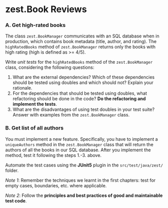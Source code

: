 # zest.Book Reviews

### A. Get high-rated books
The class `zest.BookManager` communicates with an SQL database when in production, which contains book metadata (title, author, and rating).
The `highRatedBooks` method of `zest.BookManager` returns only the books with high rating (high is defined as >= 4/5).

Write *unit tests* for the `highRatedBooks` method of the `zest.BookManager` class, considering the following questions:
1. What are the external dependencies? Which of these dependencies should be tested using doubles and which should not? Explain your rationale.
2. For the dependencies that should be tested using doubles, what refactoring should be done in the code? **Do the refactoring and implement the tests**.
3. What are the disadvantages of using test doubles in your test suite? Answer with examples from the `zest.BookManager` class.

### B. Get list of all authors
You must implement a new feature. Specifically, you have to implement a `uniqueAuthors` method in the `zest.BookManager` class that will return the authors of all the books in our SQL database. After you implement the method, test it following the steps 1.-3. above.

Automate the test cases using the **JUnit5** plugin in the `src/test/java/zest/` folder.

*Note 1*: Remember the techniques we learnt in the first chapters: test for empty cases, boundaries, etc. where applicable.

*Note 2*: Follow the **principles and best practices of good and maintainable test code**.

